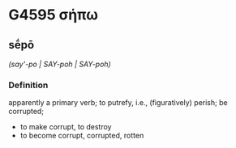 # G4595 σήπω

## sḗpō

_(say'-po | SAY-poh | SAY-poh)_

### Definition

apparently a primary verb; to putrefy, i.e., (figuratively) perish; be corrupted; 

- to make corrupt, to destroy
- to become corrupt, corrupted, rotten
